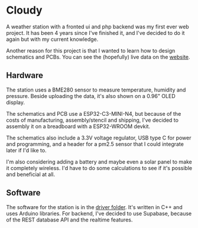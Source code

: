 # Cloudy

A weather station with a fronted ui and php backend was my first ever web project. It has been 4 years since I've
finished it, and I've decided to do it again but with my current knowledge.

Another reason for this project is that I wanted to learn how to design schematics and PCBs.
You can see the (hopefully) live data on the [website](https://cloudy.pkozak.org).

## Hardware

The station uses a BME280 sensor to measure temperature, humidity and pressure.
Beside uploading the data, it's also shown on a 0.96" OLED display.

The schematics and PCB use a ESP32-C3-MINI-N4, but because of the costs of manufacturing, assembly/stencil and
shipping, I've decided to assembly it on a breadboard with a ESP32-WROOM devkit.

The schematics also include a 3.3V voltage regulator, USB type C for power and programming, and a header for a pm2.5
sensor that I could integrate later if I'd like to.

I'm also considering adding a battery and maybe even a solar panel to make it completely wireless. I'd have to do some
calculations to see if it's possible and beneficial at all.

## Software

The software for the station is in the [driver folder](./driver). It's written in C++ and uses Arduino libraries.
For backend, I've decided to use Supabase, because of the REST database API and the realtime features.